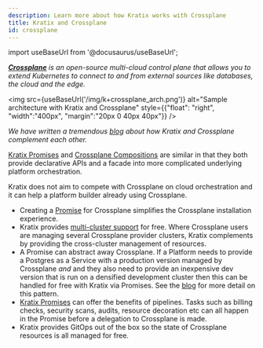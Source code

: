 ```yaml
---
description: Learn more about how Kratix works with Crossplane
title: Kratix and Crossplane
id: crossplane
---
```


import useBaseUrl from '@docusaurus/useBaseUrl';

_**[Crossplane](https://www.crossplane.io/)** is an open-source multi-cloud control plane that allows you to extend Kubernetes to connect to and from external sources like databases, the cloud and the edge._

<img
src={useBaseUrl('/img/k+crossplane_arch.png')}
alt="Sample architecture with Kratix and Crossplane"
style={{"float": "right", "width":"400px", "margin":"20px 0 40px 40px"}}
/>

_We have written a tremendous [blog](https://www.syntasso.io/post/building-your-platform-your-way-with-crossplane-and-kratix) about how Kratix and Crossplane complement each other._

[Kratix Promises](../promises/intro) and [Crossplane Compositions](https://docs.crossplane.io/v1.8/reference/composition/) are similar in that they both provide declarative APIs and a facade into more complicated underlying platform orchestration.

Kratix does not aim to compete with Crossplane on cloud orchestration and it can help a platform builder already using Crossplane.

- Creating a [Promise](../promises/intro) for Crossplane simplifies the Crossplane installation experience.
- Kratix provides [multi-cluster support](../deployment-topology) for free. Where Crossplane users are managing several Crossplane provider clusters, Kratix complements by providing the cross-cluster management of resources.
- A Promise can abstract away Crossplane. If a Platform needs to provide a Postgres as a Service with a production version managed by Crossplane _and_ and they also need to provide an inexpensive dev version that is run on a densified development cluster then this can be handled for free with Kratix via Promises. See the [blog](https://www.syntasso.io/post/building-your-platform-your-way-with-crossplane-and-kratix) for more detail on this pattern.
- [Kratix Promises](../promises/intro) can offer the benefits of pipelines. Tasks such as billing checks, security scans, audits, resource decoration etc can all happen in the Promise before a delegation to Crossplane is made.
- Kratix provides GitOps out of the box so the state of Crossplane resources is all managed for free.
